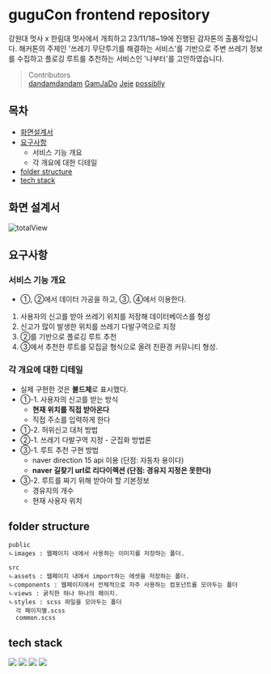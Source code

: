 # guguCon frontend repository

강원대 멋사 x 한림대 멋사에서 개최하고 23/11/18~19에 진행된 감자톤의 출품작입니다. 해커톤의 주제인 '쓰레기 무단투기를 해결하는 서비스'를 기반으로 주변 쓰레기 정보를 수집하고 플로깅 루트를 추천하는 서비스인 '나부터'를 고안하였습니다.

> Contributors
> <br/>[dandamdandam](https://github.com/dandamdandam) [GamJaDo](https://github.com/GamJaDo) [Jeje](https://github.com/jjh4450) [possiblly](https://github.com/possiblly)

## 목차
- [화면설계서](https://github.com/realKamja/GuguCon_front?tab=readme-ov-file#화면-설계서)
- [요구사항](https://github.com/realKamja/GuguCon_front?tab=readme-ov-file#요구사항)
  - 서비스 기능 개요
  - 각 개요에 대한 디테일
- [folder structure](https://github.com/realKamja/GuguCon_front?tab=readme-ov-file#folder-structure)
- [tech stack](https://github.com/realKamja/GuguCon_front?tab=readme-ov-file#tech-stack)

## 화면 설계서
![totalView](https://github.com/realKamja/GuguCon_front/assets/102032954/ea40f0e0-699e-4f9d-85c3-e8cd14e3e0a6)

## 요구사항

### 서비스 기능 개요
- ①, ②에서 데이터 가공을 하고, ③, ④에서 이용한다.
1. 사용자의 신고를 받아 쓰레기 위치를 저장해 데이터베이스를 형성
2. 신고가 많이 발생한 위치를 쓰레기 다발구역으로 지정
3. ②를 기반으로 플로깅 루트 추천
4. ③에서 추천한 루트를 모집글 형식으로 올려 친환경 커뮤니티 형성.

### 각 개요에 대한 디테일
- 실제 구현한 것은 **볼드체**로 표시했다.
- ①-1. 사용자의 신고를 받는 방식
   - **현재 위치를 직접 받아온다**
   - 직접 주소를 입력하게 한다
- ①-2. 허위신고 대처 방법
- ②-1. 쓰레기 다발구역 지정 - 군집화 방법론
- ③-1. 루트 추천 구현 방법
   - naver direction 15 api 이용 (단점: 자동차 용이다)
   - **naver 길찾기 url로 리다이렉션 (단점: 경유지 지정은 못한다)**
- ③-2. 루트를 짜기 위해 받아야 할 기본정보
   - 경유지의 개수
   - 현재 사용자 위치

## folder structure

```
public
ㄴimages : 웹페이지 내에서 사용하는 이미지를 저장하는 폴더.

src
ㄴassets : 웹페이지 내에서 import하는 에셋을 저장하는 폴더.
ㄴcomponents : 웹페이지에서 전체적으로 자주 사용하는 컴포넌트를 모아두는 폴더
ㄴviews : 굵직한 하나 하나의 페이지.
ㄴstyles : scss 파일을 모아두는 폴더
  각 페이지별.scss
  common.scss
```

## tech stack
<img src="https://img.shields.io/badge/react-61DAFB?style=for-the-badge&logo=react&logoColor=black"> 
<img src="https://img.shields.io/badge/spring-6DB33F?style=for-the-badge&logo=spring&logoColor=white">
<img src="https://img.shields.io/badge/mysql-4479A1?style=for-the-badge&logo=mysql&logoColor=white">
<img src="https://img.shields.io/badge/naver_Map_Api-03C75A?style=for-the-badge&logo=naver&logoColor=white">
